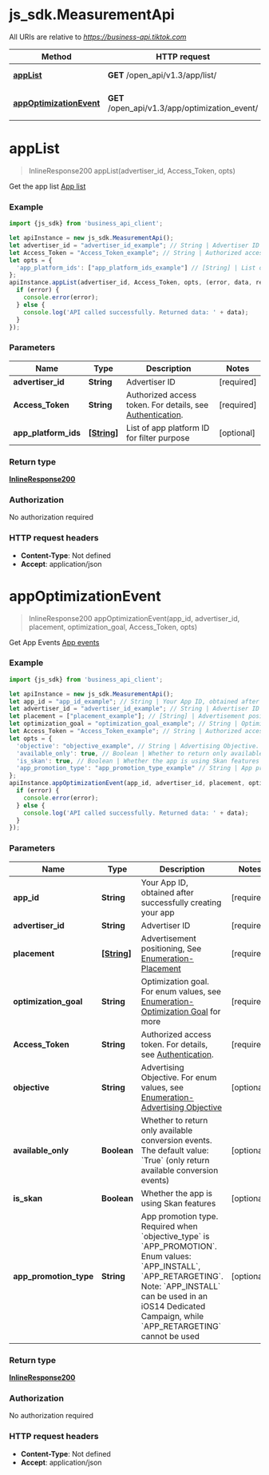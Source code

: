 # js_sdk.MeasurementApi

All URIs are relative to *https://business-api.tiktok.com*

Method | HTTP request | Description
------------- | ------------- | -------------
[**appList**](MeasurementApi.md#appList) | **GET** /open_api/v1.3/app/list/ | Get the app list [App list](https://ads.tiktok.com/marketing_api/docs?id&#x3D;1740859313270786)
[**appOptimizationEvent**](MeasurementApi.md#appOptimizationEvent) | **GET** /open_api/v1.3/app/optimization_event/ | Get App Events [App events](https://ads.tiktok.com/marketing_api/docs?id&#x3D;1740859338750977)

<a name="appList"></a>
# **appList**
> InlineResponse200 appList(advertiser_id, Access_Token, opts)

Get the app list [App list](https://ads.tiktok.com/marketing_api/docs?id&#x3D;1740859313270786)

### Example
```javascript
import {js_sdk} from 'business_api_client';

let apiInstance = new js_sdk.MeasurementApi();
let advertiser_id = "advertiser_id_example"; // String | Advertiser ID
let Access_Token = "Access_Token_example"; // String | Authorized access token. For details, see [Authentication](https://ads.tiktok.com/marketing_api/docs?id=1738373164380162).
let opts = { 
  'app_platform_ids': ["app_platform_ids_example"] // [String] | List of app platform ID for filter purpose
};
apiInstance.appList(advertiser_id, Access_Token, opts, (error, data, response) => {
  if (error) {
    console.error(error);
  } else {
    console.log('API called successfully. Returned data: ' + data);
  }
});
```

### Parameters

Name | Type | Description  | Notes
------------- | ------------- | ------------- | -------------
 **advertiser_id** | **String**| Advertiser ID |[required]  
 **Access_Token** | **String**| Authorized access token. For details, see [Authentication](https://ads.tiktok.com/marketing_api/docs?id&#x3D;1738373164380162). |[required]  
 **app_platform_ids** | [**[String]**](String.md)| List of app platform ID for filter purpose | [optional] 

### Return type

[**InlineResponse200**](InlineResponse200.md)

### Authorization

No authorization required

### HTTP request headers

 - **Content-Type**: Not defined
 - **Accept**: application/json

<a name="appOptimizationEvent"></a>
# **appOptimizationEvent**
> InlineResponse200 appOptimizationEvent(app_id, advertiser_id, placement, optimization_goal, Access_Token, opts)

Get App Events [App events](https://ads.tiktok.com/marketing_api/docs?id&#x3D;1740859338750977)

### Example
```javascript
import {js_sdk} from 'business_api_client';

let apiInstance = new js_sdk.MeasurementApi();
let app_id = "app_id_example"; // String | Your App ID, obtained after successfully creating your app
let advertiser_id = "advertiser_id_example"; // String | Advertiser ID
let placement = ["placement_example"]; // [String] | Advertisement positioning, See [Enumeration-Placement](https://ads.tiktok.com/marketing_api/docs?id=1737174886619138)
let optimization_goal = "optimization_goal_example"; // String | Optimization goal. For enum values, see [Enumeration-Optimization Goal](https://ads.tiktok.com/marketing_api/docs?id=1737174886619138) for more
let Access_Token = "Access_Token_example"; // String | Authorized access token. For details, see [Authentication](https://ads.tiktok.com/marketing_api/docs?id=1738373164380162).
let opts = { 
  'objective': "objective_example", // String | Advertising Objective. For enum values, see [Enumeration-Advertising Objective](https://ads.tiktok.com/marketing_api/docs?id=1737174886619138)
  'available_only': true, // Boolean | Whether to return only available conversion events. The default value: `True` (only return available conversion events)
  'is_skan': true, // Boolean | Whether the app is using Skan features
  'app_promotion_type': "app_promotion_type_example" // String | App promotion type. Required when `objective_type` is `APP_PROMOTION`. Enum values: `APP_INSTALL`, `APP_RETARGETING`. Note: `APP_INSTALL` can be used in an iOS14 Dedicated Campaign, while `APP_RETARGETING` cannot be used
};
apiInstance.appOptimizationEvent(app_id, advertiser_id, placement, optimization_goal, Access_Token, opts, (error, data, response) => {
  if (error) {
    console.error(error);
  } else {
    console.log('API called successfully. Returned data: ' + data);
  }
});
```

### Parameters

Name | Type | Description  | Notes
------------- | ------------- | ------------- | -------------
 **app_id** | **String**| Your App ID, obtained after successfully creating your app |[required]  
 **advertiser_id** | **String**| Advertiser ID |[required]  
 **placement** | [**[String]**](String.md)| Advertisement positioning, See [Enumeration-Placement](https://ads.tiktok.com/marketing_api/docs?id&#x3D;1737174886619138) |[required]  
 **optimization_goal** | **String**| Optimization goal. For enum values, see [Enumeration-Optimization Goal](https://ads.tiktok.com/marketing_api/docs?id&#x3D;1737174886619138) for more |[required]  
 **Access_Token** | **String**| Authorized access token. For details, see [Authentication](https://ads.tiktok.com/marketing_api/docs?id&#x3D;1738373164380162). |[required]  
 **objective** | **String**| Advertising Objective. For enum values, see [Enumeration-Advertising Objective](https://ads.tiktok.com/marketing_api/docs?id&#x3D;1737174886619138) | [optional] 
 **available_only** | **Boolean**| Whether to return only available conversion events. The default value: &#x60;True&#x60; (only return available conversion events) | [optional] 
 **is_skan** | **Boolean**| Whether the app is using Skan features | [optional] 
 **app_promotion_type** | **String**| App promotion type. Required when &#x60;objective_type&#x60; is &#x60;APP_PROMOTION&#x60;. Enum values: &#x60;APP_INSTALL&#x60;, &#x60;APP_RETARGETING&#x60;. Note: &#x60;APP_INSTALL&#x60; can be used in an iOS14 Dedicated Campaign, while &#x60;APP_RETARGETING&#x60; cannot be used | [optional] 

### Return type

[**InlineResponse200**](InlineResponse200.md)

### Authorization

No authorization required

### HTTP request headers

 - **Content-Type**: Not defined
 - **Accept**: application/json

